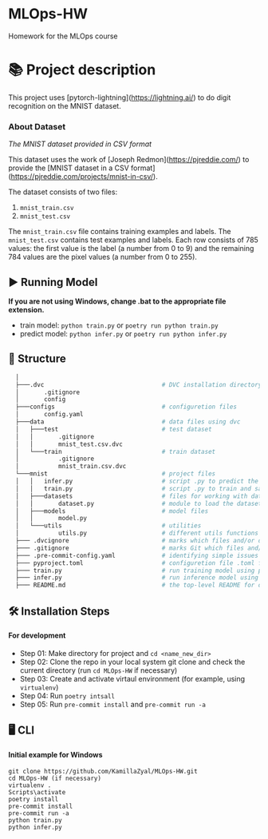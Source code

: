 # MLOps-HW
 Homework for the MLOps course
# 📚 Project description
This project uses \[pytorch-lightning\](https://lightning.ai/) to do digit recognition on the MNIST dataset.
### About Dataset
_The MNIST dataset provided in CSV format_

This dataset uses the work of \[Joseph Redmon\](https://pjreddie.com/) to provide the \[MNIST dataset in a CSV format\](https://pjreddie.com/projects/mnist-in-csv/).

The dataset consists of two files:
1. `mnist_train.csv`
2. `mnist_test.csv`

The `mnist_train.csv` file contains training examples and labels. The `mnist_test.csv` contains test examples and labels. Each row consists of 785 values: the first value is the label (a number from 0 to 9) and the remaining 784 values are the pixel values (a number from 0 to 255).
## ▶ Running Model
**If you are not using Windows, change .bat to the appropriate file extension.**
- train model: `python train.py` or `poetry run python train.py`
- predict model: `python infer.py` or `poetry run python infer.py`
## 📁 Structure
```bash
  │
  ├───.dvc                                 # DVC installation directory
  │       .gitignore
  │       config
  ├───configs                              # configuretion files
  │       config.yaml
  ├───data                                 # data files using dvc
  │   ├───test                             # test dataset
  │   │       .gitignore
  │   │       mnist_test.csv.dvc
  │   └───train                            # train dataset
  │           .gitignore
  │           mnist_train.csv.dvc
  └───mnist                                # project files
  │   │   infer.py                         # script .py to predict the model
  │   │   train.py                         # script .py to train and save the model
  │   ├───datasets                         # files for working with datasets
  │   │       dataset.py                   # module to load the dataset
  │   ├───models                           # model files
  │   │       model.py
  │   └───utils                            # utilities
  │           utils.py                     # different utils functions
  ├─── .dvcignore                          # marks which files and/or directories should be excluded when traversing a DVC project.
  ├─── .gitignore                          # marks Git which files and/or directories to ignore when committing your project to the GitHub repository
  ├─── .pre-commit-config.yaml             # identifying simple issues before submission to code review
  ├─── pyproject.toml                      # configuretion file .toml for poetry
  ├─── train.py                            # run training model using python
  ├─── infer.py                            # run inference model using python
  ├─── README.md                           # the top-level README for developers using this project
```
## 🛠️ Installation Steps
#### For development
- Step 01: Make directory for project and `cd <name_new_dir>`
- Step 02: Clone the repo in your local system git clone <url> and check the current directory (run `cd MLOps-HW` if necessary)
- Step 03: Create and activate virtaul environment (for example, using `virtualenv`)
- Step 04: Run `poetry intsall`
- Step 05: Run `pre-commit install` and `pre-commit run -a`
## 🖥️ CLI
#### Initial example for Windows
```
git clone https://github.com/KamillaZyal/MLOps-HW.git
cd MLOps-HW (if necessary)
virtualenv .
Scripts\activate
poetry install
pre-commit install
pre-commit run -a
python train.py
python infer.py
```
